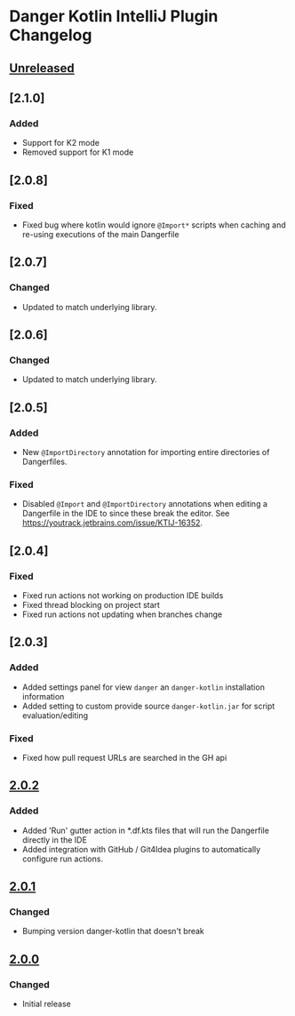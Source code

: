 <!-- Keep a Changelog guide -> https://keepachangelog.com -->

# Danger Kotlin IntelliJ Plugin Changelog

## [Unreleased]

## [2.1.0]

### Added

- Support for K2 mode
- Removed support for K1 mode

## [2.0.8]

### Fixed

- Fixed bug where kotlin would ignore `@Import*` scripts when caching and re-using executions of the main Dangerfile

## [2.0.7]

### Changed

- Updated to match underlying library.

## [2.0.6]

### Changed

- Updated to match underlying library.

## [2.0.5]

### Added

- New `@ImportDirectory` annotation for importing entire directories of Dangerfiles.

### Fixed

- Disabled `@Import` and `@ImportDirectory` annotations when editing a Dangerfile in the IDE to since these break the editor. See https://youtrack.jetbrains.com/issue/KTIJ-16352.

## [2.0.4]

### Fixed

- Fixed run actions not working on production IDE builds
- Fixed thread blocking on project start
- Fixed run actions not updating when branches change

## [2.0.3]

### Added

- Added settings panel for view `danger` an `danger-kotlin` installation information
- Added setting to custom provide source `danger-kotlin.jar` for script evaluation/editing

### Fixed

- Fixed how pull request URLs are searched in the GH api

## [2.0.2]

### Added

- Added 'Run' gutter action in *.df.kts files that will run the Dangerfile directly in the IDE
- Added integration with GitHub / Git4Idea plugins to automatically configure run actions.

## [2.0.1]

### Changed

- Bumping version danger-kotlin that doesn't break

## [2.0.0]

### Changed

- Initial release

[Unreleased]: https://github.com/r0adkll/danger-kotlin/compare/v2.0.2...HEAD
[2.0.2]: https://github.com/r0adkll/danger-kotlin/compare/v2.0.1...v2.0.2
[2.0.1]: https://github.com/r0adkll/danger-kotlin/compare/v2.0.0...v2.0.1
[2.0.0]: https://github.com/r0adkll/danger-kotlin/commits/v2.0.0
